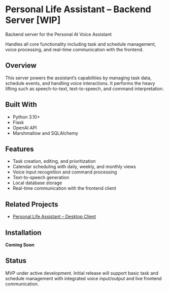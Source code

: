 # Personal Life Assistant – Backend Server [WIP]

Backend server for the Personal AI Voice Assistant

Handles all core functionality including task and schedule management, voice processing, and real-time communication with the frontend.

## Overview

This server powers the assistant’s capabilities by managing task data, schedule events, and handling voice interactions. It performs the heavy lifting such as speech-to-text, text-to-speech, and command interpretation.

## Built With
- Python 3.10+
- Flask
- OpenAI API
- Marshmallow and SQLAlchemy
  
## Features

- Task creation, editing, and prioritization
- Calendar scheduling with daily, weekly, and monthly views
- Voice input recognition and command processing
- Text-to-speech generation
- Local database storage
- Real-time communication with the frontend client

## Related Projects

- [Personal Life Assistant – Desktop Client](https://github.com/joe-gutman/personal-assistant-desktop-client)

## Installation

**Coming Soon**

## Status

MVP under active development. Initial release will support basic task and schedule management with integrated voice input/output and live frontend communication.
